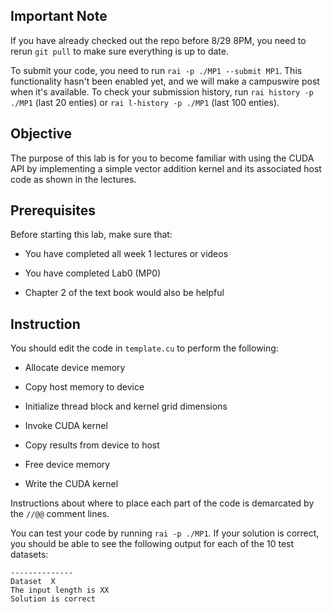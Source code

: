 
## Important Note

If you have already checked out the repo before 8/29 8PM, you need to rerun `git pull` to make sure everything is up to date.

To submit your code, you need to run `rai -p ./MP1 --submit MP1`. This functionality hasn't been enabled yet, and we will make a campuswire post when it's available. To check your submission history, run `rai history -p ./MP1` (last 20 enties) or `rai l-history -p ./MP1` (last 100 enties). 

## Objective

The purpose of this lab is for you to become familiar with using the CUDA API by implementing a simple vector addition kernel and its associated host code as shown in the lectures.

## Prerequisites

Before starting this lab, make sure that:

* You have completed all week 1 lectures or videos

* You have completed Lab0 (MP0)

* Chapter 2 of the text book would also be helpful

## Instruction

You should edit the code in `template.cu` to perform the following:

* Allocate device memory

* Copy host memory to device

* Initialize thread block and kernel grid dimensions

* Invoke CUDA kernel

* Copy results from device to host

* Free device memory

* Write the CUDA kernel

Instructions about where to place each part of the code is
demarcated by the `//@@` comment lines.

You can test your code by running `rai -p ./MP1`. If your solution is 
correct, you should be able to see the following output for each of 
the 10 test datasets:
```
--------------
Dataset  X
The input length is XX
Solution is correct
```
